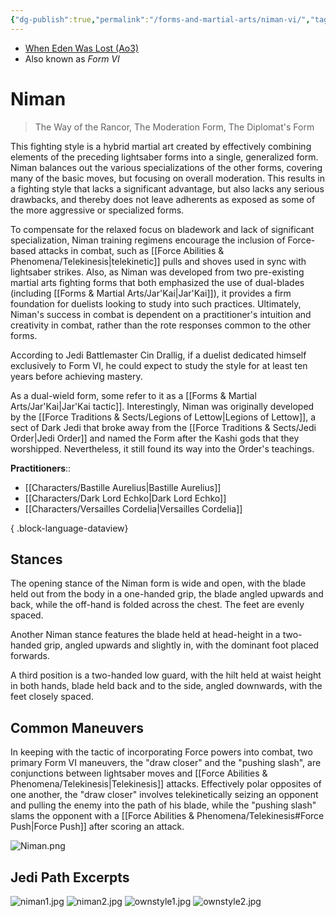 ```yaml
---
{"dg-publish":true,"permalink":"/forms-and-martial-arts/niman-vi/","tags":["form"]}
---
```


- [When Eden Was Lost (Ao3)](https://archiveofourown.org/works/19334440/chapters/45992584)
- Also known as *Form VI*
# Niman
> The Way of the Rancor, The Moderation Form, The Diplomat's Form

This fighting style is a hybrid martial art created by effectively combining elements of the preceding lightsaber forms into a single, generalized form. Niman balances out the various specializations of the other forms, covering many of the basic moves, but focusing on overall moderation. This results in a fighting style that lacks a significant advantage, but also lacks any serious drawbacks, and thereby does not leave adherents as exposed as some of the more aggressive or specialized forms.

To compensate for the relaxed focus on bladework and lack of significant specialization, Niman training regimens encourage the inclusion of Force-based attacks in combat, such as [[Force Abilities & Phenomena/Telekinesis\|telekinetic]] pulls and shoves used in sync with lightsaber strikes. Also, as Niman was developed from two pre-existing martial arts fighting forms that both emphasized the use of dual-blades (including [[Forms & Martial Arts/Jar'Kai\|Jar'Kai]]), it provides a firm foundation for duelists looking to study into such practices. Ultimately, Niman's success in combat is dependent on a practitioner's intuition and creativity in combat, rather than the rote responses common to the other forms.

According to Jedi Battlemaster Cin Drallig, if a duelist dedicated himself exclusively to Form VI, he could expect to study the style for at least ten years before achieving mastery.

As a dual-wield form, some refer to it as a [[Forms & Martial Arts/Jar'Kai\|Jar'Kai tactic]]. Interestingly, Niman was originally developed by the [[Force Traditions & Sects/Legions of Lettow\|Legions of Lettow]], a sect of Dark Jedi that broke away from the [[Force Traditions & Sects/Jedi Order\|Jedi Order]] and named the Form after the Kashi gods that they worshipped. Nevertheless, it still found its way into the Order's teachings. 

**Practitioners**::
- [[Characters/Bastille Aurelius\|Bastille Aurelius]]
- [[Characters/Dark Lord Echko\|Dark Lord Echko]]
- [[Characters/Versailles Cordelia\|Versailles Cordelia]]

{ .block-language-dataview}
## Stances

The opening stance of the Niman form is wide and open, with the blade held out from the body in a one-handed grip, the blade angled upwards and back, while the off-hand is folded across the chest. The feet are evenly spaced.

Another Niman stance features the blade held at head-height in a two-handed grip, angled upwards and slightly in, with the dominant foot placed forwards.

A third position is a two-handed low guard, with the hilt held at waist height in both hands, blade held back and to the side, angled downwards, with the feet closely spaced.

## Common Maneuvers

In keeping with the tactic of incorporating Force powers into combat, two primary Form VI maneuvers, the "draw closer" and the "pushing slash", are conjunctions between lightsaber moves and [[Force Abilities & Phenomena/Telekinesis\|Telekinesis]] attacks. Effectively polar opposites of one another, the "draw closer" involves telekinetically seizing an opponent and pulling the enemy into the path of his blade, while the "pushing slash" slams the opponent with a [[Force Abilities & Phenomena/Telekinesis#Force Push\|Force Push]] after scoring an attack.

![Niman.png](/img/user/Photos/Niman.png)

## Jedi Path Excerpts

![niman1.jpg](/img/user/Photos/niman1.jpg)
![niman2.jpg](/img/user/Photos/niman2.jpg)
![ownstyle1.jpg](/img/user/Photos/ownstyle1.jpg)
![ownstyle2.jpg](/img/user/Photos/ownstyle2.jpg)